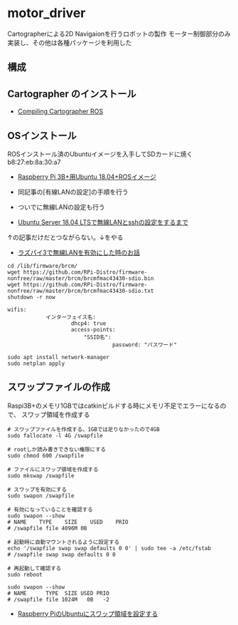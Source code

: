 # motor_driver
Cartographerによる2D Navigaionを行うロボットの製作
モーター制御部分のみ実装し、その他は各種パッケージを利用した

## 構成

## Cartographer のインストール
- [Compiling Cartographer ROS](https://google-cartographer-ros.readthedocs.io/en/latest/compilation.html#system-requirements)


## OSインストール
ROSインストール済のUbuntuイメージを入手してSDカードに焼く
b8:27:eb:8a:30:a7
- [Raspberry Pi 3B+用Ubuntu 18.04+ROSイメージ](https://b.ueda.tech/?post=20190618_raspimouse)


- 同記事の[有線LANの設定]の手順を行う
- ついでに無線LANの設定も行う

- [Ubuntu Server 18.04 LTSで無線LANとsshの設定をするまで](https://qiita.com/borchi-no/items/69e8c3cea884da111c95)

↑の記事だけだとつながらない。↓をやる

- [ラズパイ3で無線LANを有効にした時のお話](https://ochanjanai.net/it/146)

```
cd /lib/firmware/brcm/
wget https://github.com/RPi-Distro/firmware-nonfree/raw/master/brcm/brcmfmac43430-sdio.bin
wget https://github.com/RPi-Distro/firmware-nonfree/raw/master/brcm/brcmfmac43430-sdio.txt
shutdown -r now
```

```
wifis:
            インターフェイス名:
                    dhcp4: true
                    access-points:
                        "SSID名":
                                 password: "パスワード"
```

```
sudo apt install network-manager
sudo netplan apply
```


## スワップファイルの作成
Raspi3B+のメモリ1GBではcatkinビルドする時にメモリ不足でエラーになるので、
スワップ領域を作成する

```
# スワップファイルを作成する。1GBでは足りなかったので4GB
sudo fallocate -l 4G /swapfile

# rootしか読み書きできない権限にする
sudo chmod 600 /swapfile

# ファイルにスワップ領域を作成する
sudo mkswap /swapfile

# スワップを有効にする
sudo swapon /swapfile

# 有効になっていることを確認する
sudo swapon --show
# NAME    TYPE    SIZE    USED    PRIO
# /swapfile file 4096M 0B

# 起動時に自動マウントされるように設定する
echo '/swapfile swap swap defaults 0 0' | sudo tee -a /etc/fstab
# /swapfile swap swap defaults 0 0

# 再起動して確認する
sudo reboot

sudo swapon --show
# NAME      TYPE  SIZE USED PRIO
# /swapfile file 1024M   0B   -2

```

- [Raspberry PiのUbuntuにスワップ領域を設定する](https://qiita.com/zrock/items/71e3874cb83ed12ec405)
